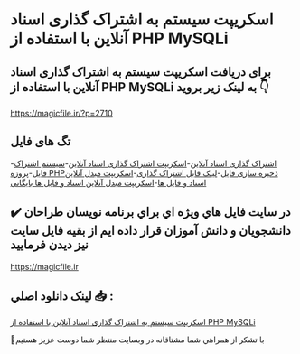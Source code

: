 # اسکریپت سیستم به اشتراک گذاری اسناد آنلاین با استفاده از PHP MySQLi

## برای دریافت اسکریپت سیستم به اشتراک گذاری اسناد آنلاین با استفاده از PHP MySQLi به لینک زیر بروید 👇

https://magicfile.ir/?p=2710

## تگ های فایل

-[اشتراک گذاری اسناد آنلاین](https://magicfile.ir/product/%d8%b3%db%8c%d8%b3%d8%aa%d9%85-%d8%a8%d9%87-%d8%a7%d8%b4%d8%aa%d8%b1%d8%a7%da%a9-%da%af%d8%b0%d8%a7%d8%b1%db%8c-%d8%a7%d8%b3%d9%86%d8%a7%d8%af-%d8%a2%d9%86%d9%84%d8%a7%db%8c%d9%86-php/)-[اسکریپت اشتراک گذاری اسناد آنلاین](https://magicfile.ir/product/%d8%b3%db%8c%d8%b3%d8%aa%d9%85-%d8%a8%d9%87-%d8%a7%d8%b4%d8%aa%d8%b1%d8%a7%da%a9-%da%af%d8%b0%d8%a7%d8%b1%db%8c-%d8%a7%d8%b3%d9%86%d8%a7%d8%af-%d8%a2%d9%86%d9%84%d8%a7%db%8c%d9%86-php/)-[سیستم اشتراک فایل](https://magicfile.ir/product/%d8%b3%db%8c%d8%b3%d8%aa%d9%85-%d8%a8%d9%87-%d8%a7%d8%b4%d8%aa%d8%b1%d8%a7%da%a9-%da%af%d8%b0%d8%a7%d8%b1%db%8c-%d8%a7%d8%b3%d9%86%d8%a7%d8%af-%d8%a2%d9%86%d9%84%d8%a7%db%8c%d9%86-php/)-[پروژه PHPذخیره سازی فایل](https://magicfile.ir/product/%d8%b3%db%8c%d8%b3%d8%aa%d9%85-%d8%a8%d9%87-%d8%a7%d8%b4%d8%aa%d8%b1%d8%a7%da%a9-%da%af%d8%b0%d8%a7%d8%b1%db%8c-%d8%a7%d8%b3%d9%86%d8%a7%d8%af-%d8%a2%d9%86%d9%84%d8%a7%db%8c%d9%86-php/)-[لینک قابل اشتراک گذاری](https://magicfile.ir/product/%d8%b3%db%8c%d8%b3%d8%aa%d9%85-%d8%a8%d9%87-%d8%a7%d8%b4%d8%aa%d8%b1%d8%a7%da%a9-%da%af%d8%b0%d8%a7%d8%b1%db%8c-%d8%a7%d8%b3%d9%86%d8%a7%d8%af-%d8%a2%d9%86%d9%84%d8%a7%db%8c%d9%86-php/)-[اسکریپت مبدل آنلاین اسناد و فایل ها](https://magicfile.ir/product/%d8%b3%db%8c%d8%b3%d8%aa%d9%85-%d8%a8%d9%87-%d8%a7%d8%b4%d8%aa%d8%b1%d8%a7%da%a9-%da%af%d8%b0%d8%a7%d8%b1%db%8c-%d8%a7%d8%b3%d9%86%d8%a7%d8%af-%d8%a2%d9%86%d9%84%d8%a7%db%8c%d9%86-php/)-[اسکریپت مبدل آنلاین اسناد و فایل ها بایگانی](https://magicfile.ir/product/%d8%b3%db%8c%d8%b3%d8%aa%d9%85-%d8%a8%d9%87-%d8%a7%d8%b4%d8%aa%d8%b1%d8%a7%da%a9-%da%af%d8%b0%d8%a7%d8%b1%db%8c-%d8%a7%d8%b3%d9%86%d8%a7%d8%af-%d8%a2%d9%86%d9%84%d8%a7%db%8c%d9%86-php/)

## ✔️ در سايت فايل هاي ويژه اي براي برنامه نويسان طراحان دانشجويان و دانش آموزان قرار داده ايم از بقيه فايل سايت نيز ديدن فرماييد

https://magicfile.ir


## لينک دانلود اصلي 📥 :

[اسکریپت سیستم به اشتراک گذاری اسناد آنلاین با استفاده از PHP MySQLi](https://magicfile.ir/product/%d8%b3%db%8c%d8%b3%d8%aa%d9%85-%d8%a8%d9%87-%d8%a7%d8%b4%d8%aa%d8%b1%d8%a7%da%a9-%da%af%d8%b0%d8%a7%d8%b1%db%8c-%d8%a7%d8%b3%d9%86%d8%a7%d8%af-%d8%a2%d9%86%d9%84%d8%a7%db%8c%d9%86-php/) 


🙏با تشکر از همراهي شما مشتاقانه در وبسایت منتظر شما دوست عزیز هستیم

